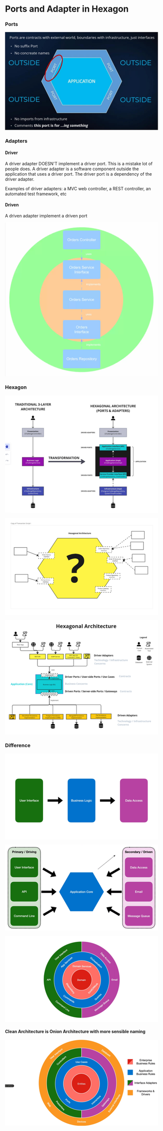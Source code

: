 # Ports and Adapter in Hexagon

### Ports

![ports](images/ports.png)


### Adapters

#### Driver

A driver adapter DOESN'T implement a driver port. This is a mistake 
lot of people does. A driver adapter is a software component outside 
the application that uses a driver port. The driver port is a dependency
of the driver adapter. 

Examples of driver adapters: a MVC web controller, a REST controller, 
an automated test framework, etc

#### Driven

A driven adapter implement a driven port


![main](images/main.gif)

### Hexagon

![layered_to_hexagon](images/layered_to_hexagon.png)

![hexagon](images/hexagon.png)

![hexagonal_archtiecture](images/hexagonal_archtiecture.png)

### Difference

![layered_architecture](images/layered.png)

![hexagon_architecture](images/v_hexagon.png)

![onion_architecture](images/onion.png)

#### Clean Architecture is Onion Architecture with more sensible naming

![clean_architecture](images/clean.png)